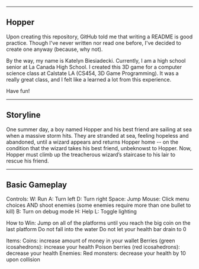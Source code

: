 -------------
 Hopper
-------------
Upon creating this repository, GitHub told me that writing a README is good practice. Though
I've never written nor read one before, I've decided to create one anyway (because, why not).

By the way, my name is Katelyn Biesiadecki. Currently, I am a high school senior at La Canada High School. I created this 3D game for a computer science class at Calstate LA (CS454, 3D Game Programming). It was a really great class, and I felt like a learned a lot from this experience.

Have fun!

----------------
 Storyline
----------------
One summer day, a boy named Hopper and his best friend are sailing at sea when a massive storm hits. 
They are stranded at sea, feeling hopeless and abandoned, until a wizard appears and returns Hopper home -- on the condition that the wizard takes his best friend, unbeknowst to Hopper. 
Now, Hopper must climb up the treacherous wizard’s staircase to his lair to rescue his friend.

----------------
 Basic Gameplay
----------------
Controls:
W: Run
A: Turn left
D: Turn right
Space: Jump
Mouse: Click menu choices AND shoot enemies (some enemies require more than one bullet to kill)
B: Turn on debug mode
H: Help
L: Toggle lighting

How to Win:
Jump on all of the platforms until you reach the big coin on the last platform
Do not fall into the water
Do not let your health bar drain to 0

Items:
Coins: increase amount of money in your wallet
Berries (green icosahedrons): increase your health
Poison berries (red icosahedrons): decrease your health
Enemies:
Red monsters: decrease your health by 10 upon collision




